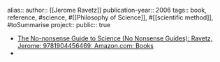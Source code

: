alias::
author:: [[Jerome Ravetz]] 
publication-year:: 2006
tags:: book, reference, #science, #[[Philosophy of Science]], #[[scientific method]], #toSummarise 
project:: 
public:: true
- [The No-nonsense Guide to Science (No Nonsense Guides): Ravetz, Jerome: 9781904456469: Amazon.com: Books](https://www.amazon.com/No-Nonsense-Guide-Science-Guides/dp/1904456464)
-